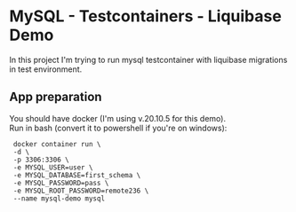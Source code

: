 # MySQL - Testcontainers - Liquibase Demo

In this project I'm trying to run mysql testcontainer with liquibase migrations
in test environment.

## App preparation

You should have docker (I'm using v.20.10.5 for this demo).  
Run in bash (convert it to powershell if you're on windows):
```shell
 docker container run \
 -d \
 -p 3306:3306 \
 -e MYSQL_USER=user \
 -e MYSQL_DATABASE=first_schema \
 -e MYSQL_PASSWORD=pass \
 -e MYSQL_ROOT_PASSWORD=remote236 \
 --name mysql-demo mysql
```